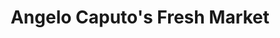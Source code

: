 ---
title: "Angelo Caputo's Fresh Market"
url: /south-elgin/angelo-caputos-fresh-market/
shop: supermarket
---